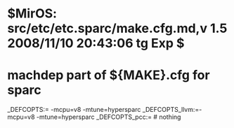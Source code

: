 # $MirOS: src/etc/etc.sparc/make.cfg.md,v 1.5 2008/11/10 20:43:06 tg Exp $
#
# machdep part of ${MAKE}.cfg for sparc

_DEFCOPTS:=	-mcpu=v8 -mtune=hypersparc
_DEFCOPTS_llvm:=-mcpu=v8 -mtune=hypersparc
_DEFCOPTS_pcc:=	# nothing
